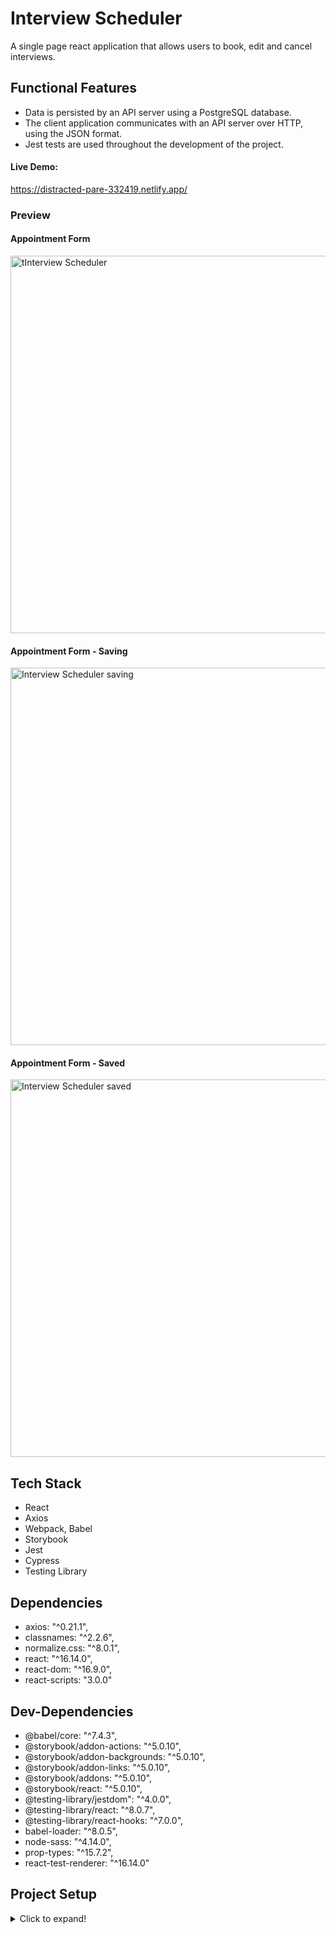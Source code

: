 # Interview Scheduler

A single page react application that allows users to book, edit and cancel interviews.

## Functional Features

- Data is persisted by an API server using a PostgreSQL database.
- The client application communicates with an API server over HTTP, using the JSON format.
- Jest tests are used throughout the development of the project.

#### Live Demo: 
https://distracted-pare-332419.netlify.app/

### Preview 

#### Appointment Form
<img width="604" alt="tInterview Scheduler" src="https://user-images.githubusercontent.com/69181038/122279197-ca197300-ceb5-11eb-9fca-95459b4065ee.png">


#### Appointment Form - Saving
<img width="604" alt="Interview Scheduler saving" src="https://user-images.githubusercontent.com/69181038/122279265-d998bc00-ceb5-11eb-9c75-529e9a1ff676.png">

#### Appointment Form - Saved
<img width="604" alt="Interview Scheduler saved" src="https://user-images.githubusercontent.com/69181038/122279310-e61d1480-ceb5-11eb-808b-266a7be54980.png">


## Tech Stack

- React
- Axios
- Webpack, Babel
- Storybook
- Jest
- Cypress
- Testing Library

## Dependencies

- axios: "^0.21.1",
- classnames: "^2.2.6",
- normalize.css: "^8.0.1",
- react: "^16.14.0",
- react-dom: "^16.9.0",
- react-scripts: "3.0.0"

## Dev-Dependencies

- @babel/core: "^7.4.3",
- @storybook/addon-actions: "^5.0.10",
- @storybook/addon-backgrounds: "^5.0.10",
- @storybook/addon-links: "^5.0.10",
- @storybook/addons: "^5.0.10",
- @storybook/react: "^5.0.10",
- @testing-library/jestdom": "^4.0.0",
- @testing-library/react: "^8.0.7",
- @testing-library/react-hooks: "^7.0.0",
- babel-loader: "^8.0.5",
- node-sass: "^4.14.0",
- prop-types: "^15.7.2",
- react-test-renderer: "^16.14.0"


## Project Setup
<details>
  <summary>Click to expand!</summary>


Install dependencies with `npm install`.

## Running Webpack Development Server

```sh
npm start
```

## Running Jest Test Framework

```sh
npm test
```

## Running Storybook Visual Testbed

```sh
npm run storybook
```

</details>



